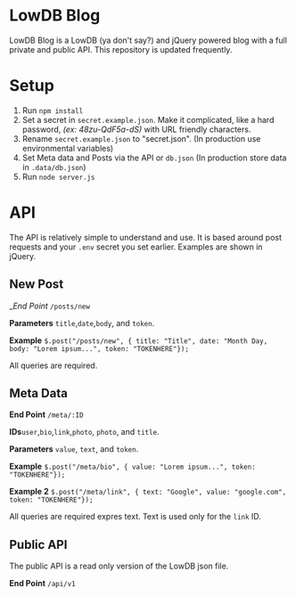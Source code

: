 LowDB Blog
===========

LowDB Blog is a LowDB (ya don't say?) and jQuery powered blog with a full private and public API. This repository is updated frequently.


# Setup

1. Run `npm install`
2. Set a secret in `secret.example.json`. Make it complicated, like a hard password, _(ex: 48zu-QdF5a-dS)_ with URL friendly characters.
3. Rename `secret.example.json` to "secret.json". (In production use environmental variables)
4. Set Meta data and Posts via the API or `db.json` (In production store data in `.data/db.json`)
5. Run `node server.js`

# API

The API is relatively simple to understand and use. It is based around post requests and your `.env` secret you set earlier. Examples are shown in jQuery.

## New Post

__End Point_ `/posts/new`

__Parameters__ `title`,`date`,`body`, and `token`.

__Example__ `$.post("/posts/new", { title: "Title", date: "Month Day, body: "Lorem ipsum...", token: "TOKENHERE"});`

All queries are required.

## Meta Data

__End Point__ `/meta/:ID`

__IDs__`user`,`bio`,`link`,`photo`, `photo`, and `title`.

__Parameters__  `value`, `text`, and `token`.

__Example__ `$.post("/meta/bio", { value: "Lorem ipsum...", token: "TOKENHERE"});`

__Example 2__ `$.post("/meta/link", { text: "Google", value: "google.com", token: "TOKENHERE"});`

All queries are required expres text. Text is used only for the `link` ID.

## Public API

The public API is a read only version of the LowDB json file.

 __End Point__ `/api/v1`
